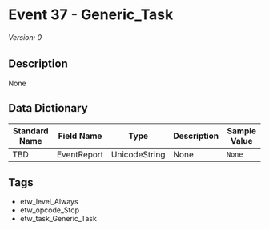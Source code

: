 # Event 37 - Generic_Task
###### Version: 0

## Description
None

## Data Dictionary
|Standard Name|Field Name|Type|Description|Sample Value|
|---|---|---|---|---|
|TBD|EventReport|UnicodeString|None|`None`|

## Tags
* etw_level_Always
* etw_opcode_Stop
* etw_task_Generic_Task